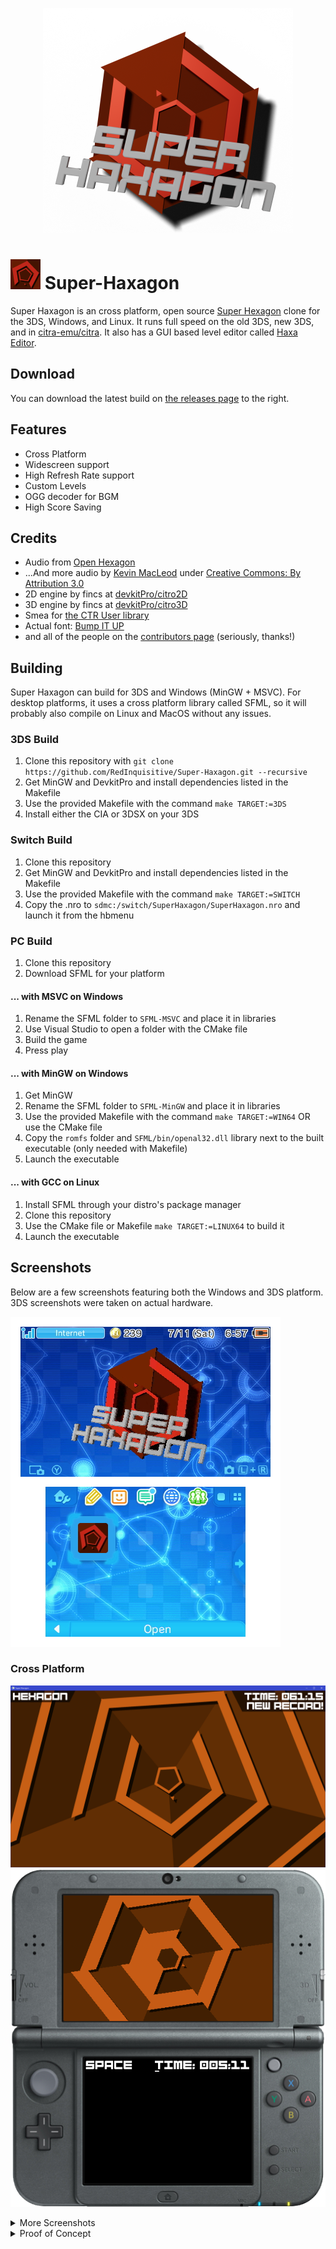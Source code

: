 <p align="center"><img style="text-align:center" src="./media/rendersmall.png" alt="Banner Render" title="Banner Render"/></p>

# ![Icon](./media/icon-3ds.png "Icon") Super-Haxagon

Super Haxagon is an cross platform, open source [Super Hexagon](http://superhexagon.com/) clone for the 3DS, Windows, and Linux. It runs full speed on the old 3DS, new 3DS, and in [citra-emu/citra](https://github.com/citra-emu/citra). It also has a GUI based level editor called [Haxa Editor](https://github.com/RedInquisitive/Haxa-Editor).

## Download

You can download the latest build on [the releases page](https://github.com/RedInquisitive/Super-Haxagon/releases) to the right.

## Features

 * Cross Platform
 * Widescreen support
 * High Refresh Rate support
 * Custom Levels
 * OGG decoder for BGM
 * High Score Saving
 
## Credits
 * Audio from [Open Hexagon](http://vittorioromeo.info/projects.html)
 * ...And more audio by [Kevin MacLeod](http://incompetech.com/) under [Creative Commons: By Attribution 3.0](http://creativecommons.org/licenses/by/3.0/)
 * 2D engine by fincs at [devkitPro/citro2D](https://github.com/devkitPro/citro2d)
 * 3D engine by fincs at [devkitPro/citro3D](https://github.com/devkitPro/citro3d)
 * Smea for [the CTR User library](https://github.com/devkitPro/libctru)
 * Actual font: [Bump IT UP](http://fontstruct.com/fontstructions/show/155156/bump_it_up)
 * and all of the people on the [contributors page](https://github.com/RedInquisitive/Super-Haxagon/graphs/contributors) (seriously, thanks!)

## Building

Super Haxagon can build for 3DS and Windows (MinGW + MSVC). For desktop platforms, it uses a cross platform library called SFML, so it will probably also compile on Linux and MacOS without any issues.

### 3DS Build

1. Clone this repository with `git clone https://github.com/RedInquisitive/Super-Haxagon.git --recursive`
1. Get MinGW and DevkitPro and install dependencies listed in the Makefile
1. Use the provided Makefile with the command `make TARGET:=3DS`
1. Install either the CIA or 3DSX on your 3DS

### Switch Build

1. Clone this repository
1. Get MinGW and DevkitPro and install dependencies listed in the Makefile
1. Use the provided Makefile with the command `make TARGET:=SWITCH`
1. Copy the .nro to `sdmc:/switch/SuperHaxagon/SuperHaxagon.nro` and launch it from the hbmenu

### PC Build

1. Clone this repository
1. Download SFML for your platform

#### ... with MSVC on Windows

1. Rename the SFML folder to `SFML-MSVC` and place it in libraries
1. Use Visual Studio to open a folder with the CMake file
1. Build the game
1. Press play

#### ... with MinGW on Windows

1. Get MinGW
1. Rename the SFML folder to `SFML-MinGW` and place it in libraries
1. Use the provided Makefile with the command `make TARGET:=WIN64` OR use the CMake file
1. Copy the `romfs` folder and `SFML/bin/openal32.dll` library next to the built executable (only needed with Makefile)
1. Launch the executable

#### ... with GCC on Linux

1. Install SFML through your distro's package manager
1. Clone this repository
1. Use the CMake file or Makefile `make TARGET:=LINUX64` to build it
1. Launch the executable

## Screenshots

Below are a few screenshots featuring both the Windows and 3DS platform. 3DS screenshots
were taken on actual hardware.

![3D Banner](./media/screenshots/HNI_0013.JPG "Banner")

### Cross Platform

![In Game Windows](./media/screenshots/Windows_2020-07-10_014324.png "In Game Windows")
![In Game 3DS](./media/screenshots/luma-2020-07-11-06-48-44-586.png "In Game 3DS")

<details><summary>More Screenshots</summary>

![Title Screen Windows](./media/screenshots/Windows_2020-07-10_014650.png "Title Screen Windows")
![Title Screen 3DS](./media/screenshots/luma-2020-07-11-06-42-12-193.png "Title Screen 3DS")
![Death Spiral Windows](./media/screenshots/Windows_2020-07-10_014604.png "Death Spiral")
![Death Spiral 3DS](./media/screenshots/luma-2020-07-11-06-55-45-531.png "Death Spiral 3DS")

</details>

<details><summary>Proof of Concept</summary>

![Humble Beginnings](./media/screenshots/scr_2_MERGED.png "Humble Arrow")
![Humble Beginnings](./media/screenshots/scr_1_MERGED.png "The First Test")

</details>
